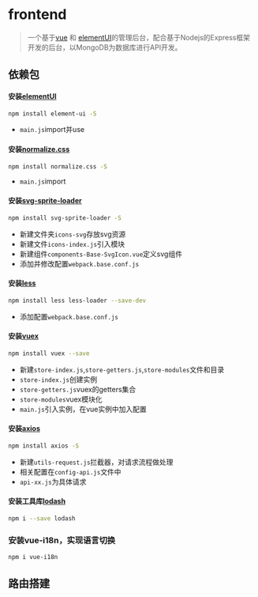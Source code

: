 # frontend

> 一个基于[vue](https://github.com/vuejs/vue) 和 [elementUI](https://github.com/ElemeFE/element)的管理后台，配合基于Nodejs的Express框架开发的后台，以MongoDB为数据库进行API开发。

## 依赖包

#### 安装[elementUI](http://element-cn.eleme.io/#/zh-CN)
```bash
npm install element-ui -S
```
* `main.js`import并use

#### 安装[normalize.css](http://necolas.github.io/normalize.css/)
```bash
npm install normalize.css -S
```

* `main.js`import

#### 安装[svg-sprite-loader](https://www.npmjs.com/package/svg-sprite-loader)
```bash
npm install svg-sprite-loader -S
```

* 新建文件夹`icons-svg`存放svg资源
* 新建文件`icons-index.js`引入模块
* 新建组件`components-Base-SvgIcon.vue`定义svg组件
* 添加并修改配置`webpack.base.conf.js`

#### 安装[less](http://lesscss.cn/)
```bash
npm install less less-loader --save-dev
```

* 添加配置`webpack.base.conf.js`

#### 安装[vuex](https://vuex.vuejs.org/zh-cn/)
```bash
npm install vuex --save
```

* 新建`store-index.js`,`store-getters.js`,`store-modules`文件和目录
* `store-index.js`创建实例
* `store-getters.js`vuex的getters集合
* `store-modules`vuex模块化
* `main.js`引入实例，在vue实例中加入配置

#### 安装[axios](https://www.kancloud.cn/yunye/axios/234845)
```bash
npm install axios -S
```
* 新建`utils-request.js`拦截器，对请求流程做处理
* 相关配置在`config-api.js`文件中
* `api-xx.js`为具体请求

#### 安装工具库[lodash](https://www.lodashjs.com/)
```bash
npm i --save lodash
```

### 安装vue-i18n，实现语言切换
```bash
npm i vue-i18n
```
## 路由搭建
